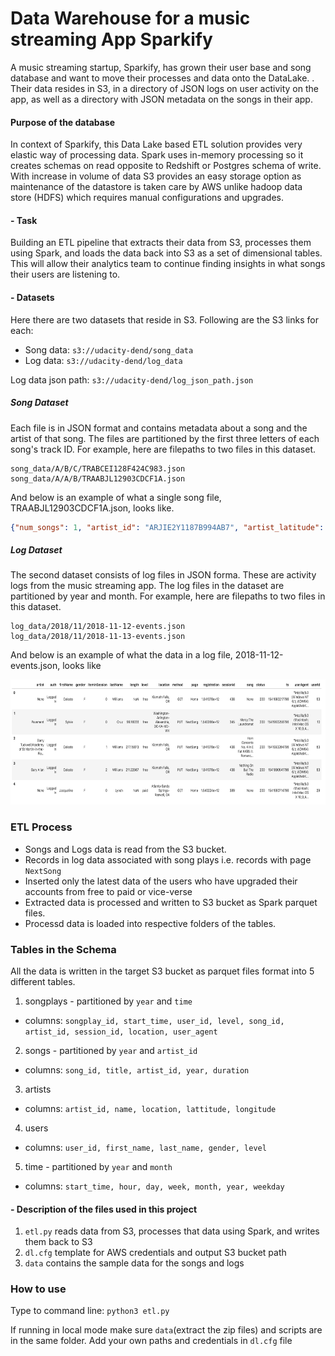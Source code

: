 # Data Warehouse for a music streaming App Sparkify

A music streaming startup, Sparkify, has grown their user base and song database and want to move their processes and data onto the DataLake. . Their data resides in S3, in a directory of JSON logs on user activity on the app, as well as a directory with JSON metadata on the songs in their app.

#### Purpose of the database
In context of Sparkify, this Data Lake based ETL solution provides very elastic way of processing data. Spark uses in-memory processing so it creates schemas on read opposite to Redshift or Postgres schema of write. With increase in volume of data S3 provides an easy storage option as maintenance of the datastore is taken care by AWS unlike hadoop data store (HDFS) which requires manual configurations and upgrades.

#### - Task
Building an ETL pipeline that extracts their data from S3, processes them using Spark, and loads the data back into S3 as a set of dimensional tables. This will allow their analytics team to continue finding insights in what songs their users are listening to.

#### - Datasets

Here there are two datasets that reside in S3. Following are the S3 links for each:

 * Song data: `s3://udacity-dend/song_data`
 * Log data: `s3://udacity-dend/log_data`

Log data json path: `s3://udacity-dend/log_json_path.json`

##### Song Dataset
Each file is in JSON format and contains metadata about a song and the artist of that song. The files are partitioned by the first three letters of each song's track ID. For example, here are filepaths to two files in this dataset.

```rust,ignore
song_data/A/B/C/TRABCEI128F424C983.json
song_data/A/A/B/TRAABJL12903CDCF1A.json
```

And below is an example of what a single song file, TRAABJL12903CDCF1A.json, looks like.

```json
{"num_songs": 1, "artist_id": "ARJIE2Y1187B994AB7", "artist_latitude": null, "artist_longitude": null, "artist_location": "", "artist_name": "Line Renaud", "song_id": "SOUPIRU12A6D4FA1E1", "title": "Der Kleine Dompfaff", "duration": 152.92036, "year": 0}
```


##### Log Dataset
The second dataset consists of log files in JSON forma. These are activity logs from the music streaming app.
The log files in the dataset are partitioned by year and month. For example, here are filepaths to two files in this dataset.

```rust,ignore
log_data/2018/11/2018-11-12-events.json
log_data/2018/11/2018-11-13-events.json
```
And below is an example of what the data in a log file, 2018-11-12-events.json, looks like

<img src="Images/log-data.png" width="700" height="200">


### ETL Process
* Songs and Logs data is read from the S3 bucket.
* Records in log data associated with song plays i.e. records with page `NextSong`
* Inserted only the latest data of the users who have upgraded their accounts from free to paid or vice-verse
* Extracted data is processed and written to S3 bucket as Spark parquet files.
* Processd data is loaded into respective folders of the tables.


### Tables in the Schema
All the data is written in the target  S3 bucket as parquet files format into 5 different tables.

1. songplays - partitioned by `year` and `time`
  - columns: `songplay_id, start_time, user_id, level, song_id, artist_id, session_id, location, user_agent`

2. songs - partitioned by `year` and `artist_id`
  - columns: `song_id, title, artist_id, year, duration`

3. artists
  - columns: `artist_id, name, location, lattitude, longitude`

4. users
  - columns: `user_id, first_name, last_name, gender, level`

5. time - partitioned by `year` and `month`
  - columns: `start_time, hour, day, week, month, year, weekday`


#### - Description of the files used in this project
1. `etl.py` reads data from S3, processes that data using Spark, and writes them back to S3
2. `dl.cfg` template for AWS credentials and output S3 bucket path
3. `data` contains the sample data for the songs and logs


### How to use
Type to command line:
`python3 etl.py`

If running in local mode make sure `data`(extract the zip files) and scripts are in the same folder.
Add your own paths and credentials in `dl.cfg` file
